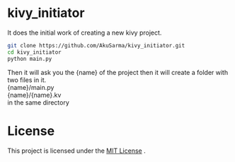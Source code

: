 # kivy_initiator
It does the initial work of creating a new kivy project.

```bash
git clone https://github.com/AkuSarma/kivy_initiator.git
cd kivy_initiator
python main.py
```
Then it will ask you the {name} of the project then it will create a folder with two files in it.<br>
{name}/main.py<br>
{name}/{name}.kv<br>
in the same directory

# License
This project is licensed under the [MIT License](https://github.com/AkuSarma/kivy_initiator/blob/main/LICENSE) .